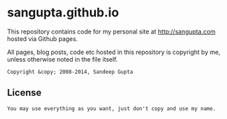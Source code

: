 sangupta.github.io
==================

This repository contains code for my personal site at http://sangupta.com hosted via Github pages.

All pages, blog posts, code etc hosted in this repository is copyright by me, unless otherwise noted
in the file itself.

```
Copyright &copy; 2008-2014, Sandeep Gupta
```


License
-------

```
You may use everything as you want, just don't copy and use my name.
```
